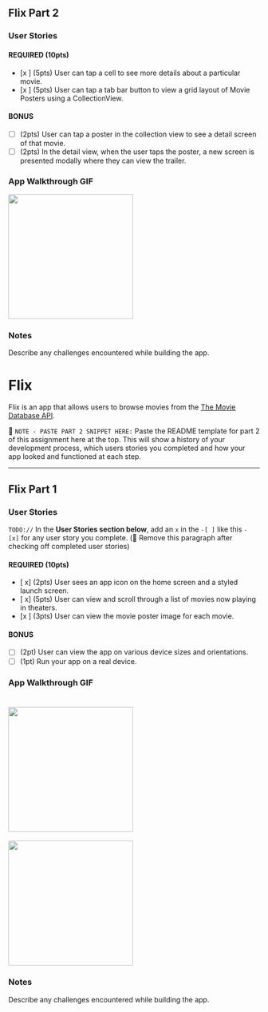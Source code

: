 
## Flix Part 2

### User Stories

#### REQUIRED (10pts)
- [x ] (5pts) User can tap a cell to see more details about a particular movie.
- [x ] (5pts) User can tap a tab bar button to view a grid layout of Movie Posters using a CollectionView.

#### BONUS
- [ ] (2pts) User can tap a poster in the collection view to see a detail screen of that movie.
- [ ] (2pts) In the detail view, when the user taps the poster, a new screen is presented modally where they can view the trailer.

### App Walkthrough GIF

<img src="YOUR_GIF_URL_HERE" width=250><br>

### Notes
Describe any challenges encountered while building the app.





# Flix

Flix is an app that allows users to browse movies from the [The Movie Database API](http://docs.themoviedb.apiary.io/#).

📝 `NOTE - PASTE PART 2 SNIPPET HERE:` Paste the README template for part 2 of this assignment here at the top. This will show a history of your development process, which users stories you completed and how your app looked and functioned at each step.

---

## Flix Part 1

### User Stories
`TODO://` In the **User Stories section below**, add an `x` in the `-[ ]` like this `- [x]` for any user story you complete. (🚫 Remove this paragraph after checking off completed user stories)

#### REQUIRED (10pts)
- [ x] (2pts) User sees an app icon on the home screen and a styled launch screen.
- [ x] (5pts) User can view and scroll through a list of movies now playing in theaters.
- [x ] (3pts) User can view the movie poster image for each movie.

#### BONUS
- [ ] (2pt) User can view the app on various device sizes and orientations.
- [ ] (1pt) Run your app on a real device.

### App Walkthrough GIF



<img src="YOUR_GIF_URL_HERE" width=250><br>
=======
<img src="http://g.recordit.co/Rlvs5QreZV.gif" width=250><br>


### Notes
Describe any challenges encountered while building the app.

